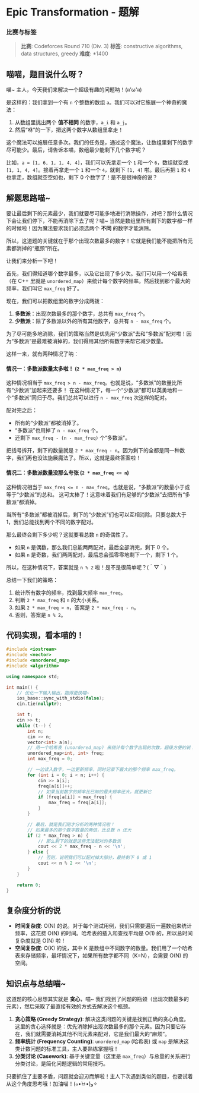 # Epic Transformation - 题解

### 比赛与标签
> **比赛**: Codeforces Round 710 (Div. 3)
> **标签**: constructive algorithms, data structures, greedy
> **难度**: *1400

## 喵喵，题目说什么呀？
喵~ 主人，今天我们来解决一个超级有趣的问题呐！(ฅ'ω'ฅ)

是这样的：我们拿到一个有 `n` 个整数的数组 `a`。我们可以对它施展一个神奇的魔法：
1.  从数组里挑出两个 **值不相同** 的数字，`a_i` 和 `a_j`。
2.  然后“咻”的一下，把这两个数字从数组里拿走！

这个魔法可以施展任意多次。我们的任务是，通过这个魔法，让数组里剩下的数字尽可能少。最后，请告诉本喵，数组最少能剩下几个数字呢？

比如，`a = [1, 6, 1, 1, 4, 4]`，我们可以先拿走一个 `1` 和一个 `6`，数组就变成 `[1, 1, 4, 4]`。接着再拿走一个 `1` 和一个 `4`，就剩下 `[1, 4]` 啦。最后再把 `1` 和 `4` 也拿走，数组就空空如也，剩下 0 个数字了！是不是很神奇的说？

## 解题思路喵~
要让最后剩下的元素最少，我们就要尽可能多地进行消除操作，对吧？那什么情况下会让我们停下，不能再消除下去了呢？喵~ 当然是数组里所有剩下的数字都一样的时候啦！因为魔法要求我们必须选两个 **不同** 的数字才能消除。

所以，这道题的关键就在于那个出现次数最多的数字！它就是我们能不能把所有元素都消掉的“瓶颈”所在。

让我们来分析一下吧！

首先，我们得知道哪个数字最多，以及它出现了多少次。我们可以用一个哈希表（在 C++ 里就是 `unordered_map`）来统计每个数字的频率。然后找到那个最大的频率，我们叫它 `max_freq` 好了。

现在，我们可以把数组里的数字分成两拨：
1.  **多数派**：出现次数最多的那个数字，总共有 `max_freq` 个。
2.  **少数派**：除了多数派以外的所有其他数字，总共有 `n - max_freq` 个。

为了尽可能多地消除，我们的策略当然是优先用“少数派”去和“多数派”配对啦！因为“多数派”是最难被消掉的，我们得用其他所有数字来帮它减少数量。

这样一来，就有两种情况了呐：

#### 情况一：多数派数量太多啦！ (`2 * max_freq > n`)

这种情况相当于 `max_freq > n - max_freq`。也就是说，“多数派”的数量比所有“少数派”加起来还要多！
在这种情况下，每一个“少数派”都可以英勇地和一个“多数派”同归于尽。我们总共可以进行 `n - max_freq` 次这样的配对。

配对完之后：
-   所有的“少数派”都被消掉了。
-   “多数派”也用掉了 `n - max_freq` 个。
-   还剩下 `max_freq - (n - max_freq)` 个“多数派”。

把括号拆开，剩下的数量就是 `2 * max_freq - n`。因为剩下的全都是同一种数字，我们再也没法施展魔法了。所以，这就是最终答案啦！

#### 情况二：多数派数量没那么夸张 (`2 * max_freq <= n`)

这种情况相当于 `max_freq <= n - max_freq`。也就是说，“多数派”的数量小于或等于“少数派”的总和。
这可太棒了！这意味着我们有足够的“少数派”去把所有“多数派”都消掉。

当所有“多数派”都被消掉后，剩下的“少数派”们也可以互相消除。只要总数大于1，我们总能找到两个不同的数字配对。

那么最终会剩下多少呢？这就要看总数 `n` 的奇偶性了。
-   如果 `n` 是偶数，那么我们总能两两配对，最后全部消完，剩下 0 个。
-   如果 `n` 是奇数，我们两两配对，最后总会孤零零地剩下一个，剩下 1 个。

所以，在这种情况下，答案就是 `n % 2` 啦！是不是很简单呢？(＾▽＾)

总结一下我们的策略：
1.  统计所有数字的频率，找到最大频率 `max_freq`。
2.  判断 `2 * max_freq` 和 `n` 的大小关系。
3.  如果 `2 * max_freq > n`，答案是 `2 * max_freq - n`。
4.  否则，答案是 `n % 2`。

## 代码实现，看本喵的！
```cpp
#include <iostream>
#include <vector>
#include <unordered_map>
#include <algorithm>

using namespace std;

int main() {
    // 优化一下输入输出，跑得更快喵~
    ios_base::sync_with_stdio(false);
    cin.tie(nullptr);

    int t;
    cin >> t;
    while (t--) {
        int n;
        cin >> n;
        vector<int> a(n);
        // 用一个哈希表 (unordered_map) 来统计每个数字出现的次数，超级方便的说！
        unordered_map<int, int> freq;
        int max_freq = 0;

        // 一边读入数字，一边更新频率，同时记录下最大的那个频率 max_freq。
        for (int i = 0; i < n; i++) {
            cin >> a[i];
            freq[a[i]]++;
            // 如果当前数字的频率比已知的最大频率还大，就更新它
            if (freq[a[i]] > max_freq) {
                max_freq = freq[a[i]];
            }
        }

        // 最后，就是我们刚才分析的两种情况啦！
        // 如果最多的那个数字数量的两倍，比总数 n 还大
        if (2 * max_freq > n) {
            // 那么剩下的就是这些无法配对的多数派
            cout << 2 * max_freq - n << '\n';
        } else {
            // 否则，说明我们可以配对掉大部分，最终剩下 0 或 1
            cout << n % 2 << '\n';
        }
    }

    return 0;
}
```

## 复杂度分析的说
-   **时间复杂度**: O(N) 的说。对于每个测试用例，我们只需要遍历一遍数组来统计频率，这花费 O(N) 的时间。哈希表的插入和查找平均是 O(1) 的，所以总时间复杂度就是 O(N) 啦！
-   **空间复杂度**: O(K) 的说，其中 K 是数组中不同数字的数量。我们用了一个哈希表来存储频率，最坏情况下，如果所有数字都不同（K=N），会需要 O(N) 的空间。

## 知识点与总结喵~
这道题的核心思想其实就是 **贪心**，喵~ 我们找到了问题的瓶颈（出现次数最多的元素），然后采取了最直接有效的方式去解决这个瓶颈。

1.  **贪心策略 (Greedy Strategy)**: 解决这类问题的关键是找到正确的贪心角度。这里的贪心选择就是：优先消除掉出现次数最多的那个元素。因为只要它存在，我们就需要消耗其他不同元素来配对，它是我们最大的“麻烦”。
2.  **频率统计 (Frequency Counting)**: `unordered_map` (哈希表) 或 `map` 是解决这类计数问题的标准工具，主人要熟练掌握哦！
3.  **分类讨论 (Casework)**: 基于关键变量（这里是 `max_freq`）与总量的关系进行分类讨论，是简化问题逻辑的常用技巧。

只要抓住了主要矛盾，问题就会迎刃而解啦！主人下次遇到类似的题目，也要试着从这个角度思考哦！加油喵！(๑•̀ㅂ•́)و✧